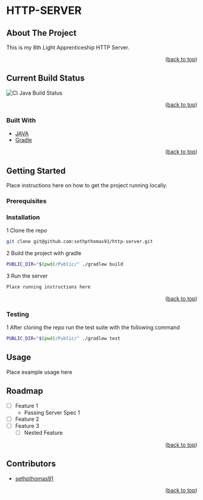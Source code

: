 # HTTP-SERVER

<!-- ABOUT THE PROJECT -->
## About The Project

This is my 8th Light Apprenticeship HTTP Server.

<p align="right">(<a href="#top">back to top</a>)</p>

<!-- BUILD STATUS -->
## Current Build Status

![CI Java Build Status](https://github.com/sethpthomas91/http-server/actions/workflows/gradle.yml/badge.svg)

<p align="right">(<a href="#top">back to top</a>)</p>


<!-- Built With -->
### Built With

* [JAVA](https://www.java.com/en/)
* [Gradle](https://gradle.org/install/)

<p align="right">(<a href="#top">back to top</a>)</p>



<!-- GETTING STARTED -->
## Getting Started

Place instructions here on how to get the project running locally.

### Prerequisites


### Installation

1 Clone the repo
   ```sh
git clone git@github.com:sethpthomas91/http-server.git
   ```

2 Build the project with gradle
   ```sh
PUBLIC_DIR="$(pwd)/Public/" ./gradlew build   
   ```

3 Run the server
```sh
Place running instructions here
   ```

<p align="right">(<a href="#top">back to top</a>)</p>

### Testing

1 After cloning the repo run the test suite with the following command
   ```sh
PUBLIC_DIR="$(pwd)/Public/" ./gradlew test   
   ```



<!-- USAGE EXAMPLES -->
## Usage
Place example usage here



<!-- ROADMAP -->
## Roadmap

- [ ] Feature 1
  - Passing Server Spec 1
- [ ] Feature 2
- [ ] Feature 3
    - [ ] Nested Feature

<p align="right">(<a href="#top">back to top</a>)</p>



<!-- ACKNOWLEDGMENTS -->
## Contributors

* [sethpthomas91]()

<p align="right">(<a href="#top">back to top</a>)</p>



<!-- MARKDOWN LINKS & IMAGES -->
<!-- https://www.markdownguide.org/basic-syntax/#reference-style-links -->
[contributors-shield]: https://img.shields.io/github/contributors/github_username/repo_name.svg?style=for-the-badge
[contributors-url]: https://github.com/github_username/repo_name/graphs/contributors
[forks-shield]: https://img.shields.io/github/forks/github_username/repo_name.svg?style=for-the-badge
[forks-url]: https://github.com/github_username/repo_name/network/members
[stars-shield]: https://img.shields.io/github/stars/github_username/repo_name.svg?style=for-the-badge
[stars-url]: https://github.com/github_username/repo_name/stargazers
[issues-shield]: https://img.shields.io/github/issues/github_username/repo_name.svg?style=for-the-badge
[issues-url]: https://github.com/github_username/repo_name/issues
[license-shield]: https://img.shields.io/github/license/github_username/repo_name.svg?style=for-the-badge
[license-url]: https://github.com/github_username/repo_name/blob/master/LICENSE.txt
[linkedin-shield]: https://img.shields.io/badge/-LinkedIn-black.svg?style=for-the-badge&logo=linkedin&colorB=555
[linkedin-url]: https://linkedin.com/in/linkedin_username
[product-screenshot]: images/screenshot.png